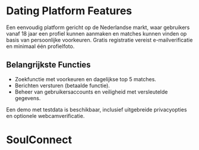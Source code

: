 # Dating Platform Features

Een eenvoudig platform gericht op de Nederlandse markt, waar gebruikers vanaf 18 jaar een profiel kunnen aanmaken en matches kunnen vinden op basis van persoonlijke voorkeuren. Gratis registratie vereist e-mailverificatie en minimaal één profielfoto.

## Belangrijkste Functies
- Zoekfunctie met voorkeuren en dagelijkse top 5 matches.
- Berichten versturen (betaalde functie).
- Beheer van gebruikersaccounts en veiligheid met versleutelde gegevens.

Een demo met testdata is beschikbaar, inclusief uitgebreide privacyopties en optionele webcamverificatie.

# SoulConnect

